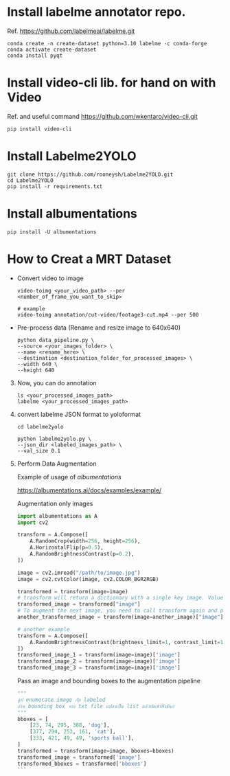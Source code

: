 # Install labelme annotator repo.
Ref. https://github.com/labelmeai/labelme.git

```cli
conda create -n create-dataset python=3.10 labelme -c conda-forge
conda activate create-dataset
conda install pyqt
```

# Install video-cli lib. for hand on with Video
Ref. and useful command https://github.com/wkentaro/video-cli.git

```cli
pip install video-cli
```

# Install Labelme2YOLO

```cli
git clone https://github.com/rooneysh/Labelme2YOLO.git
cd Labelme2YOLO
pip install -r requirements.txt
```

# Install albumentations

```cli
pip install -U albumentations
```

# How to Creat a MRT Dataset

- Convert video to image 

    ```cli
    video-toimg <your_video_path> --per <number_of_frame_you_want_to_skip>

    # example
    video-toimg annotation/cut-video/footage3-cut.mp4 --per 500
    ```

- Pre-process data (Rename and resize image to 640x640)
    
    ```cli
    python data_pipeline.py \
    --source <your_images_folder> \
    --name <rename_here> \ 
    --destination <destination_folder_for_processed_images> \ 
    --width 640 \
    --height 640
    ```

3. Now, you can do annotation

    ```cli
    ls <your_processed_images_path>
    labelme <your_processed_images_path>
    ```

4. convert labelme JSON format to yoloformat 
   
    ```cli
    cd labelme2yolo

    python labelme2yolo.py \
    --json_dir <labeled_images_path> \
    --val_size 0.1
    ```

5. Perform Data Augmentation

    Example of usage of *albumentations*

    https://albumentations.ai/docs/examples/example/

    Augmentation only images

    ```python
    import albumentations as A
    import cv2

    transform = A.Compose([
        A.RandomCrop(width=256, height=256),
        A.HorizontalFlip(p=0.5),
        A.RandomBrightnessContrast(p=0.2),
    ])

    image = cv2.imread("/path/to/image.jpg")
    image = cv2.cvtColor(image, cv2.COLOR_BGR2RGB)

    transformed = transform(image=image)
    # transform will return a dictionary with a single key image. Value at that key will contain an augmented image.   
    transformed_image = transformed["image"]
    # To augment the next image, you need to call transform again and pass a new image as the image argument:
    another_transformed_image = transform(image=another_image)["image"]
    ```

    ```python
    # another example
    transform = A.Compose([
        A.RandomBrightnessContrast(brightness_limit=1, contrast_limit=1, p=1.0),
    ])
    transformed_image_1 = transform(image=image)['image']
    transformed_image_2 = transform(image=image)['image']
    transformed_image_3 = transform(image=image)['image']
    ```

    Pass an image and bounding boxes to the augmentation pipeline
    
    ```python
    """
    ลูป enumerate image กับ labeled
    อ่าน bounding box จาก txt file แปลงเป็น list แล้วยัดเข้าฟังชันก์
    """
    bboxes = [
        [23, 74, 295, 388, 'dog'],
        [377, 294, 252, 161, 'cat'],
        [333, 421, 49, 49, 'sports ball'],
    ]
    transformed = transform(image=image, bboxes=bboxes)
    transformed_image = transformed['image']
    transformed_bboxes = transformed['bboxes']
    ``` 
 
